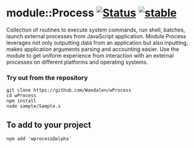 
# module::Process  [![Status](https://github.com/Wandalen/wProcess/workflows/publish/badge.svg)](https://github.com/Wandalen/wProcess/actions?query=workflow%3Apublish) [![stable](https://img.shields.io/badge/stability-stable-green.svg)](https://github.com/emersion/stability-badges#stable)

Collection of routines to execute system commands, run shell, batches, launch external processes from JavaScript application. Module Process leverages not only outputting data from an application but also inputting, makes application arguments parsing and accounting easier. Use the module to get uniform experience from interaction with an external processes on different platforms and operating systems.

### Try out from the repository
```
git clone https://github.com/Wandalen/wProcess
cd wProcess
npm install
node sample/Sample.s
```

## To add to your project
```
npm add 'wprocess@alpha'
```


